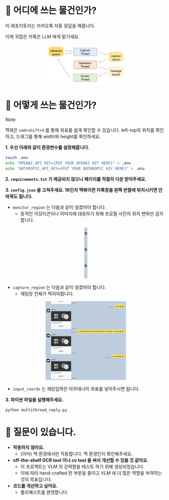# 💬 어디에 쓰는 물건인가?

이 레포지토리는 카카오톡 자동 응답을 해줍니다.

이제 귀찮은 카톡은 LLM 에게 맡기세요.

<p align="center">
<img width="50%" src="./assets/arch.png"/>
</p> 

# 🔎 어떻게 쓰는 물건인가?

> [!NOTE]
> 맥북은 `cmd+shift+4` 를 통해 좌표를 쉽게 확인할 수 있습니다. left-top의 위치를 확인하고, 드래그를 통해 width와 height를 확인하세요.

**1. 우선 아래와 같이 환경변수를 설정해줍니다.**
```bash
touch .env
echo "OPENAI_API_KEY={PUT YOUR OPENAI KEY HERE}" > .env
echo "ANTHROPIC_API_KEY={PUT YOUR ANTHROPIC KEY HERE}" > .env
```

**2. `requirements.txt` 가 제공되지 않으니 패키지를 적절히 다운 받아주세요.**

**3. `config.json` 을 고쳐주세요. 16인치 맥북이면 카톡창을 왼쪽 반절에 위치시키면 안바꿔도 됩니다.**
- `monitor_region` 는 다음과 같이 생겼어야 합니다.
  - 동적인 이모티콘이나 이미지에 대응하기 위해 프로필 사진의 위치 변화만 감지합니다.
    
<p align="center">
<img width="2%" src="./assets/mon_reg.png"/>
</p> 

- `capture_region` 는 다음과 같이 생겼어야 합니다.
  - 채팅창 전체가 찍혀야합니다.
<p align="center">
<img width="50%" src="./assets/cap_reg.png"/>
</p>

- `input_coords` 는 채팅입력칸 아무데나의 좌표를 넣어주시면 됩니다.

**3. 파이썬 파일을 실행해주세요.**
```bash
python multithread_reply.py
```

# 🙋 질문이 있습니다.
- **작동하지 않아요.**
  - (아마) 맥 환경에서만 작동합니다. 맥 환경인지 확인해주세요.
- **off-the-shelf OCR tool 이나 cv tool 을 써서 개선할 수 있을 것 같아요.**
  - 이 프로젝트는 VLM 의 강력함을 테스트 하기 위해 생성되었습니다.
  - 이에 따라 hand-crafted 한 부분을 줄이고 VLM 에 더 많은 역할을 부여하는 것이 목표입니다.
- **코드를 개선하고 싶어요.**
  - 풀리퀘스트를 환영합니다.

